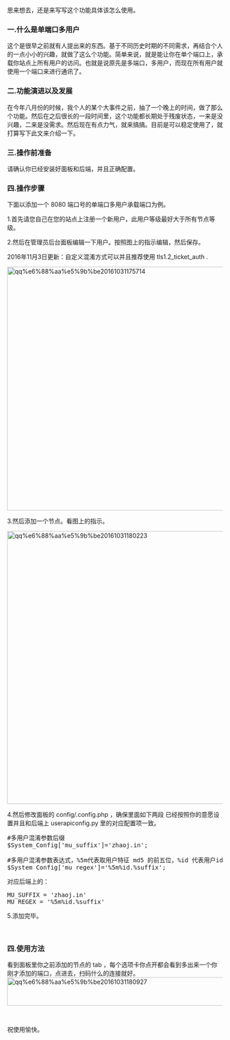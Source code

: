 思来想去，还是来写写这个功能具体该怎么使用。
<h3>一.什么是单端口多用户</h3>
这个是很早之前就有人提出来的东西。基于不同历史时期的不同需求，再结合个人的一点小小的兴趣，就做了这么个功能。简单来说，就是能让你在单个端口上，承载你站点上所有用户的访问。也就是说原先是多端口，多用户，而现在所有用户就使用一个端口来进行通讯了。
<h3>二.功能演进以及发展</h3>
在今年八月份的时候，我个人的某个大事件之前，抽了一个晚上的时间，做了那么个功能。然后在之后很长的一段时间里，这个功能都长期处于残废状态，一来是没兴趣，二来是没需求。然后现在有点力气，就来搞搞。目前是可以稳定使用了，就打算写下此文来介绍一下。
<h3>三.操作前准备</h3>
请确认你已经安装好面板和后端，并且正确配置。
<h3>四.操作步骤</h3>
下面以添加一个 8080 端口号的单端口多用户承载端口为例。

1.首先请您自己在您的站点上注册一个新用户，此用户等级最好大于所有节点等级。

2.然后在管理员后台面板编辑一下用户。按照图上的指示编辑，然后保存。

2016年11月3日更新：自定义混淆方式可以并且推荐使用 tls1.2_ticket_auth .

<img class="alignnone size-large wp-image-3911" src="https://www.zhaoj.in/wp-content/uploads/2016/10/147790790713a90f7f8d8f15715e1b46d0dfe00dfe-1024x568.png" alt="qq%e6%88%aa%e5%9b%be20161031175714" width="1024" height="568" />

3.然后添加一个节点。看图上的指示。

<img class="alignnone size-large wp-image-3912" src="https://www.zhaoj.in/wp-content/uploads/2016/10/14779082911e0fadcac05f48109b6ce4f0b6cec626-1024x636.png" alt="qq%e6%88%aa%e5%9b%be20161031180223" width="1024" height="636" />

4.然后修改面板的 config/.config.php ，确保里面如下两段 已经按照你的意愿设置并且和后端上 userapiconfig.py 里的对应配置项一致。
<pre class="lang:default decode:true ">#多用户混淆参数后缀
$System_Config['mu_suffix']='zhaoj.in';

#多用户混淆参数表达式，%5m代表取用户特征 md5 的前五位，%id 代表用户id,%suffix 代表上面这个后缀。
$System_Config['mu_regex']='%5m%id.%suffix';</pre>
对应后端上的：
<pre class="lang:default decode:true ">MU_SUFFIX = 'zhaoj.in'
MU_REGEX = '%5m%id.%suffix'
</pre>
5.添加完毕。

&nbsp;
<h3>四.使用方法</h3>
看到面板里你之前添加的节点的  tab ，每个选项卡你点开都会看到多出来一个你刚才添加的端口，点进去，扫码什么的连接就好。

<img class="alignnone size-full wp-image-3913" src="https://www.zhaoj.in/wp-content/uploads/2016/10/147790860030a333faf38b28f1acef7c79bc033eb6.png" alt="qq%e6%88%aa%e5%9b%be20161031180927" width="558" height="66" />

&nbsp;

祝使用愉快。